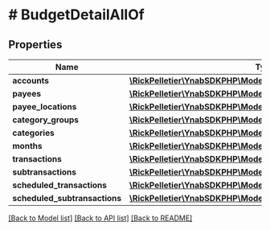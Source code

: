 # # BudgetDetailAllOf

## Properties

Name | Type | Description | Notes
------------ | ------------- | ------------- | -------------
**accounts** | [**\RickPelletier\YnabSDKPHP\Model\Account[]**](Account.md) |  | [optional]
**payees** | [**\RickPelletier\YnabSDKPHP\Model\Payee[]**](Payee.md) |  | [optional]
**payee_locations** | [**\RickPelletier\YnabSDKPHP\Model\PayeeLocation[]**](PayeeLocation.md) |  | [optional]
**category_groups** | [**\RickPelletier\YnabSDKPHP\Model\CategoryGroup[]**](CategoryGroup.md) |  | [optional]
**categories** | [**\RickPelletier\YnabSDKPHP\Model\Category[]**](Category.md) |  | [optional]
**months** | [**\RickPelletier\YnabSDKPHP\Model\MonthDetail[]**](MonthDetail.md) |  | [optional]
**transactions** | [**\RickPelletier\YnabSDKPHP\Model\TransactionSummary[]**](TransactionSummary.md) |  | [optional]
**subtransactions** | [**\RickPelletier\YnabSDKPHP\Model\SubTransaction[]**](SubTransaction.md) |  | [optional]
**scheduled_transactions** | [**\RickPelletier\YnabSDKPHP\Model\ScheduledTransactionSummary[]**](ScheduledTransactionSummary.md) |  | [optional]
**scheduled_subtransactions** | [**\RickPelletier\YnabSDKPHP\Model\ScheduledSubTransaction[]**](ScheduledSubTransaction.md) |  | [optional]

[[Back to Model list]](../../README.md#models) [[Back to API list]](../../README.md#endpoints) [[Back to README]](../../README.md)
